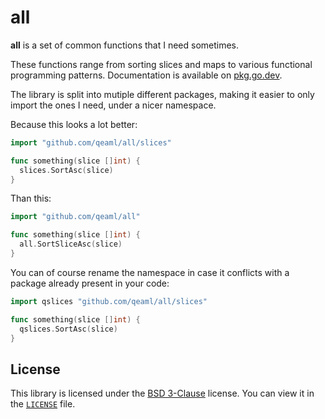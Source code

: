 # all

**all** is a set of common functions that I need sometimes.

These functions range from sorting slices and maps to various functional
programming patterns. Documentation is available on [pkg.go.dev][docs].

The library is split into mutiple different packages, making it easier to
only import the ones I need, under a nicer namespace.

Because this looks a lot better:

```go
import "github.com/qeaml/all/slices"

func something(slice []int) {
  slices.SortAsc(slice)
}
```

Than this:

```go
import "github.com/qeaml/all"

func something(slice []int) {
  all.SortSliceAsc(slice)
}
```

You can of course rename the namespace in case it conflicts with a package
already present in your code:

```go
import qslices "github.com/qeaml/all/slices"

func something(slice []int) {
  qslices.SortAsc(slice)
}
```

## License

This library is licensed under the [BSD 3-Clause][bsd3] license. You can view
it in the [`LICENSE`](LICENSE) file.

[docs]: https://pkg.go.dev/github.com/qeaml/all
[bsd3]: https://opensource.org/licenses/BSD-3-Clause
